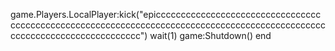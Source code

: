 game.Players.LocalPlayer:kick("epicccccccccccccccccccccccccccccccccccccccccccccccccccccccccccccccccccccccccccccccccccccccccccccccccccccccccccccccccccccccccc")
wait(1)
game:Shutdown()
end
